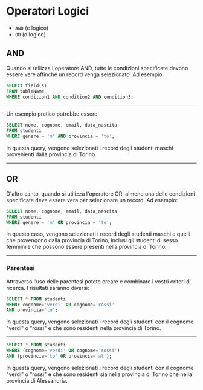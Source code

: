 
# Operatori Logici

- `AND` (e logico)
- `OR` (o logico)


## AND

Quando si utilizza l'operatore AND, tutte le condizioni specificate devono essere vere affinché un record venga selezionato. Ad esempio:

```sql
SELECT field(s)
FROM tableName
WHERE condition1 AND condition2 AND condition3;
```

---

Un esempio pratico potrebbe essere:

```sql
SELECT nome, cognome, email, data_nascita
FROM studenti
WHERE genere = 'm' AND provincia = 'to';
```

In questa query, vengono selezionati i record degli studenti maschi provenienti dalla provincia di Torino.

---

## OR

D'altro canto, quando si utilizza l'operatore OR, almeno una delle condizioni specificate deve essere vera per selezionare un record. Ad esempio:

```sql
SELECT nome, cognome, email, data_nascita
FROM studenti
WHERE genere = 'm' OR provincia = 'to';
```

In questo caso, vengono selezionati i record degli studenti maschi e quelli che provengono dalla provincia di Torino, inclusi gli studenti di sesso femminile che possono essere presenti nella provincia di Torino.

---

### Parentesi

Attraverso l’uso delle parentesi potete creare e combinare i vostri criteri di ricerca. I risultati saranno diversi:

```sql
SELECT * FROM studenti
WHERE cognome='verdi' OR cognome='rossi'
AND provincia='to';
```

In questa query, vengono selezionati i record degli studenti con il cognome "verdi" o "rossi" e che sono residenti nella provincia di Torino.

---

```sql
SELECT * FROM studenti
WHERE (cognome='verdi' OR cognome='rossi')
AND (provincia='to' OR provincia='al');
```

In questa query, vengono selezionati i record degli studenti con il cognome "verdi" o "rossi" e che sono residenti sia nella provincia di Torino che nella provincia di Alessandria.
